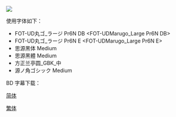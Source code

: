 ![](https://i.loli.net/2020/01/04/D8wzxVsan2XEHON.png)



使用字体如下：

- FOT-UD丸ゴ_ラージ Pr6N DB <FOT-UDMarugo_Large Pr6N DB>
- FOT-UD丸ゴ_ラージ Pr6N E <FOT-UDMarugo_Large Pr6N E>
- 思源黑体 Medium <Source Han Sans SC Medium>
- 思源黑體 Medium <Source Han Sans TC Medium>
- 方正兰亭圆\_GBK\_中 <FZLanTingYuan-DB-GBK>
- 源ノ角ゴシック Medium <Source Han Sans Medium>




BD 字幕下载：

[简体](https://raw.githubusercontent.com/tastysugar/SweetSub-source/master/Mai%20Mai%20Miracle/%5BSweetSub%5D%20Mai%20Mai%20Miracle.chs.ass)

[繁体](https://raw.githubusercontent.com/tastysugar/SweetSub-source/master/Mai%20Mai%20Miracle/%5BSweetSub%5D%20Mai%20Mai%20Miracle.cht.ass)